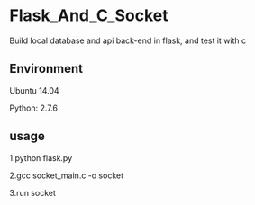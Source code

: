 # Flask_And_C_Socket
Build local database and api back-end in flask, and test it with c

## Environment
Ubuntu 14.04

Python: 2.7.6

## usage
1.python flask.py

2.gcc socket_main.c -o socket

3.run socket
